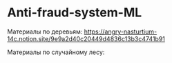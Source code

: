 # Anti-fraud-system-ML

Материалы по деревьям:
https://angry-nasturtium-14c.notion.site/9e9a2d40c20449d4836c13b3c4741b91

Материалы по случайному лесу:

